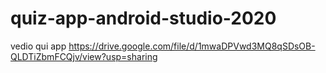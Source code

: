 # quiz-app-android-studio-2020

vedio  qui app 
https://drive.google.com/file/d/1mwaDPVwd3MQ8qSDsOB-QLDTiZbmFCQjv/view?usp=sharing


